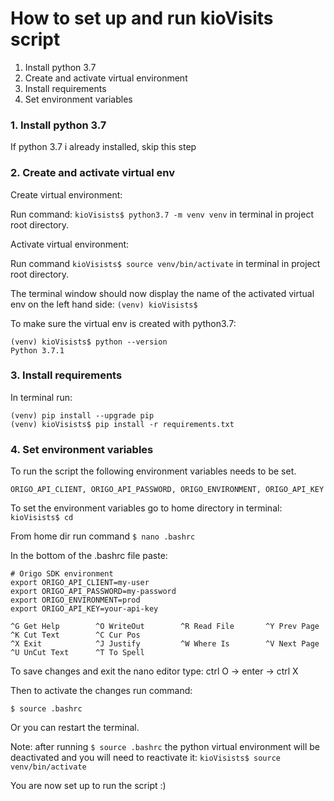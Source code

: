 
# How to set up and run kioVisits script

1. Install python 3.7
2. Create and activate virtual environment
3. Install requirements
4. Set environment variables


### 1. Install python 3.7

If python 3.7 i already installed, skip this step

### 2. Create and activate virtual env

Create virtual environment:

Run command: `kioVisists$ python3.7 -m venv venv` in terminal in project root directory.

Activate virtual environment:

Run command `kioVisists$ source venv/bin/activate` in terminal in project root directory.

The terminal window should now display the name of the activated virtual env on the left hand side: `(venv) kioVisists$ `

To make sure the virtual env is created with python3.7:
```
(venv) kioVisists$ python --version
Python 3.7.1
```

### 3. Install requirements

In terminal run:

```
(venv) pip install --upgrade pip
(venv) kioVisists$ pip install -r requirements.txt
```

### 4. Set environment variables

To run the script the following environment variables needs to be set.

`
ORIGO_API_CLIENT, ORIGO_API_PASSWORD, ORIGO_ENVIRONMENT, ORIGO_API_KEY
`

To set the environment variables go to home directory in terminal: `kioVisists$ cd`

From home dir run command `$ nano .bashrc`

In the bottom of the .bashrc file paste:
```
# Origo SDK environment
export ORIGO_API_CLIENT=my-user
export ORIGO_API_PASSWORD=my-password
export ORIGO_ENVIRONMENT=prod
export ORIGO_API_KEY=your-api-key

^G Get Help        ^O WriteOut        ^R Read File       ^Y Prev Page       ^K Cut Text        ^C Cur Pos
^X Exit            ^J Justify         ^W Where Is        ^V Next Page       ^U UnCut Text      ^T To Spell
```
To save changes and exit the nano editor type: ctrl O -> enter -> ctrl X

Then to activate the changes run command:

`$ source .bashrc`

Or you can restart the terminal.

Note: after running `$ source .bashrc` the python virtual environment will be deactivated and you will need to reactivate it: `kioVisists$ source venv/bin/activate`

You are now set up to run the script :)

